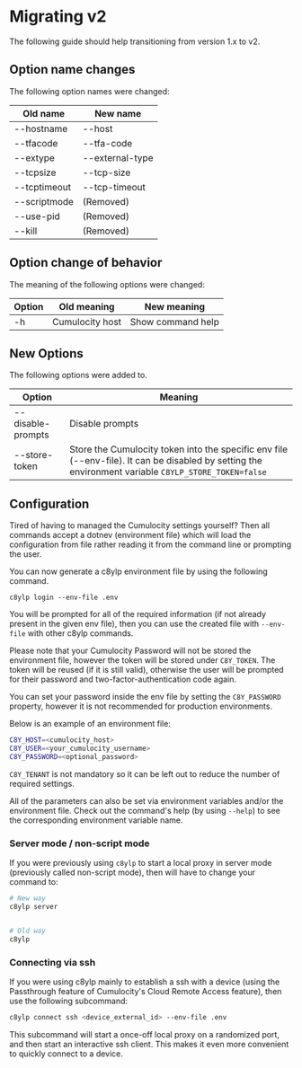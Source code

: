 
# Migrating v2

The following guide should help transitioning from version 1.x to v2.

## Option name changes

The following option names were changed:

|Old name|New name|
|--------|--------|
|--hostname|--host|
|--tfacode|--tfa-code|
|--extype|--external-type|
|--tcpsize|--tcp-size|
|--tcptimeout|--tcp-timeout|
|--scriptmode|(Removed)|
|--use-pid|(Removed)|
|--kill|(Removed)|


## Option change of behavior

The meaning of the following options were changed:

|Option|Old meaning|New meaning|
|---------|-----------|-----------|
|-h|Cumulocity host|Show command help|

## New Options

The following options were added to.

|Option|Meaning|
|------|-------|
|--disable-prompts|Disable prompts|
|--store-token|Store the Cumulocity token into the specific env file (--env-file). It can be disabled by setting the environment variable `C8YLP_STORE_TOKEN=false`|



## Configuration

Tired of having to managed the Cumulocity settings yourself? Then all commands accept a dotnev (environment file) which will load the configuration from file rather reading it from the command line or prompting the user.

You can now generate a c8ylp environment file by using the following command.

```
c8ylp login --env-file .env
```

You will be prompted for all of the required information (if not already present in the given env file), then you can use the created file with `--env-file` with other c8ylp commands.

Please note that your Cumulocity Password will not be stored the environment file, however the token will be stored under `C8Y_TOKEN`. The token will be reused (if it is still valid), otherwise the user will be prompted for their password and two-factor-authentication code again.

You can set your password inside the env file by setting the `C8Y_PASSWORD` property, however it is not recommended for production environments.

Below is an example of an environment file:

```sh
C8Y_HOST=<cumulocity_host>
C8Y_USER=<your_cumulocity_username>
C8Y_PASSWORD=<optional_password>
```

`C8Y_TENANT` is not mandatory so it can be left out to reduce the number of required settings.

All of the parameters can also be set via environment variables and/or the environment file. Check out the command's help (by using `--help`) to see the corresponding environment variable name.

### Server mode / non-script mode

If you were previously using `c8ylp` to start a local proxy in server mode (previously called non-script mode), then will have to change your command to:


```sh
# New way
c8ylp server


# Old way
c8ylp
```


### Connecting via ssh

If you were using c8ylp mainly to establish a ssh with a device (using the Passthrough feature of Cumulocity's Cloud Remote Access feature), then use the following subcommand:

```sh
c8ylp connect ssh <device_external_id> --env-file .env
```

This subcommand will start a once-off local proxy on a randomized port, and then start an interactive ssh client. This makes it even more convenient to quickly connect to a device.
